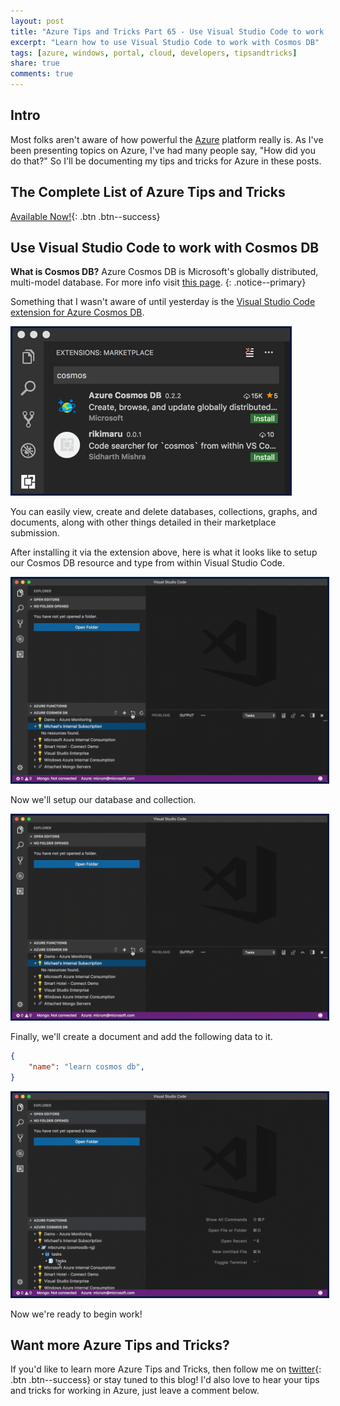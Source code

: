 ```yaml
---
layout: post
title: "Azure Tips and Tricks Part 65 - Use Visual Studio Code to work with Cosmos DB"
excerpt: "Learn how to use Visual Studio Code to work with Cosmos DB"
tags: [azure, windows, portal, cloud, developers, tipsandtricks]
share: true
comments: true
---
```


## Intro

Most folks aren't aware of how powerful the [Azure](http://www.azure.com) platform really is. As I've been presenting topics on Azure, I've had many people say, "How did you do that?" So I'll be documenting my tips and tricks for Azure in these posts.

## The Complete List of Azure Tips and Tricks

[Available Now!](https://michaelcrump.net/azure-tips-and-tricks-complete-list/){: .btn .btn--success} 

## Use Visual Studio Code to work with Cosmos DB

**What is Cosmos DB?** Azure Cosmos DB is Microsoft's globally distributed, multi-model database. For more info visit [this page](https://docs.microsoft.com/en-us/azure/cosmos-db/introduction).
{: .notice--primary}

Something that I wasn't aware of until yesterday is the [Visual Studio Code extension for Azure Cosmos DB](https://marketplace.visualstudio.com/items?itemName=ms-azuretools.vscode-cosmosdb).

<img style="border:3px solid #021a40" src="/files/cosmosvscode1.png">

You can easily view, create and delete databases, collections, graphs, and documents, along with other things detailed in their marketplace submission.  

After installing it via the extension above, here is what it looks like to setup our Cosmos DB resource and type from within Visual Studio Code. 

<img style="border:3px solid #021a40" src="/files/cosmosvscode2.gif">

Now we'll setup our database and collection. 

<img style="border:3px solid #021a40" src="/files/cosmosvscode2.gif">

Finally, we'll create a document and add the following data to it. 

```json
{
    "name": "learn cosmos db",
}
```

<img style="border:3px solid #021a40" src="/files/cosmosvscode3.gif">

Now we're ready to begin work! 

## Want more Azure Tips and Tricks?

If you'd like to learn more Azure Tips and Tricks, then follow me on [twitter](http://twitter.com/mbcrump){: .btn .btn--success} or stay tuned to this blog! I'd also love to hear your tips and tricks for working in Azure, just leave a comment below. 